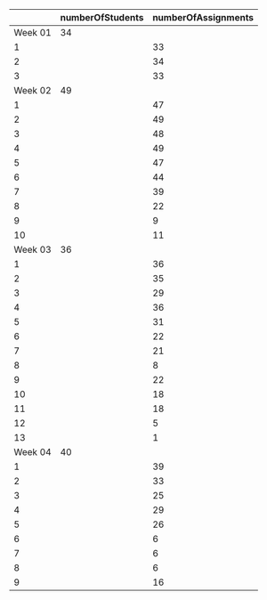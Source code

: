 |         | numberOfStudents   | numberOfAssignments   |
|---------|--------------------|-----------------------|
| Week 01 | 34                 |                       |
| 1       |                    | 33                    |
| 2       |                    | 34                    |
| 3       |                    | 33                    |
| Week 02 | 49                 |                       |
| 1       |                    | 47                    |
| 2       |                    | 49                    |
| 3       |                    | 48                    |
| 4       |                    | 49                    |
| 5       |                    | 47                    |
| 6       |                    | 44                    |
| 7       |                    | 39                    |
| 8       |                    | 22                    |
| 9       |                    | 9                     |
| 10      |                    | 11                    |
| Week 03 | 36                 |                       |
| 1       |                    | 36                    |
| 2       |                    | 35                    |
| 3       |                    | 29                    |
| 4       |                    | 36                    |
| 5       |                    | 31                    |
| 6       |                    | 22                    |
| 7       |                    | 21                    |
| 8       |                    | 8                     |
| 9       |                    | 22                    |
| 10      |                    | 18                    |
| 11      |                    | 18                    |
| 12      |                    | 5                     |
| 13      |                    | 1                     |
| Week 04 | 40                 |                       |
| 1       |                    | 39                    |
| 2       |                    | 33                    |
| 3       |                    | 25                    |
| 4       |                    | 29                    |
| 5       |                    | 26                    |
| 6       |                    | 6                     |
| 7       |                    | 6                     |
| 8       |                    | 6                     |
| 9       |                    | 16                    |